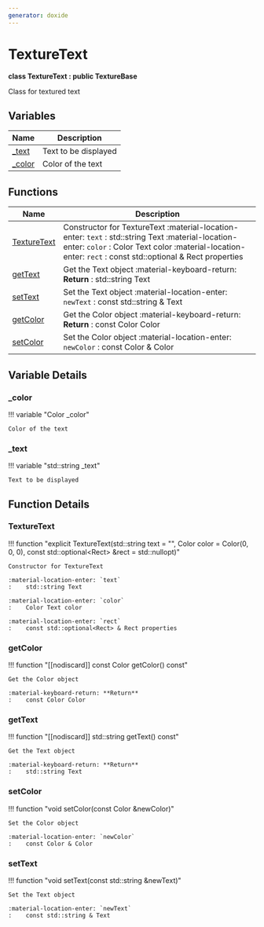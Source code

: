 ```yaml
---
generator: doxide
---
```



# TextureText

**class TextureText : public TextureBase**

Class for textured text


## Variables

| Name | Description |
| ---- | ----------- |
| [_text](#_text) | Text to be displayed  |
| [_color](#_color) | Color of the text  |

## Functions

| Name | Description |
| ---- | ----------- |
| [TextureText](#TextureText) | Constructor for TextureText :material-location-enter: `text` :    std::string Text :material-location-enter: `color` :    Color Text color :material-location-enter: `rect` :    const std::optional<Rect> & Rect properties  |
| [getText](#getText) | Get the Text object :material-keyboard-return: **Return** :    std::string Text  |
| [setText](#setText) | Set the Text object :material-location-enter: `newText` :    const std::string & Text  |
| [getColor](#getColor) | Get the Color object :material-keyboard-return: **Return** :    const Color Color  |
| [setColor](#setColor) | Set the Color object :material-location-enter: `newColor` :    const Color & Color  |

## Variable Details

### _color<a name="_color"></a>

!!! variable "Color _color"

    Color of the text
    

### _text<a name="_text"></a>

!!! variable "std::string _text"

    Text to be displayed
    

## Function Details

### TextureText<a name="TextureText"></a>
!!! function "explicit TextureText(std::string text = &quot;&quot;, Color color = Color(0, 0, 0), const std::optional&lt;Rect&gt; &amp;rect = std::nullopt)"

    Constructor for TextureText
        
    :material-location-enter: `text`
    :    std::string Text
        
    :material-location-enter: `color`
    :    Color Text color
        
    :material-location-enter: `rect`
    :    const std::optional<Rect> & Rect properties
    

### getColor<a name="getColor"></a>
!!! function "[[nodiscard]] const Color getColor() const"

    Get the Color object
        
    :material-keyboard-return: **Return**
    :    const Color Color
    

### getText<a name="getText"></a>
!!! function "[[nodiscard]] std::string getText() const"

    Get the Text object
        
    :material-keyboard-return: **Return**
    :    std::string Text
    

### setColor<a name="setColor"></a>
!!! function "void setColor(const Color &amp;newColor)"

    Set the Color object
        
    :material-location-enter: `newColor`
    :    const Color & Color
    

### setText<a name="setText"></a>
!!! function "void setText(const std::string &amp;newText)"

    Set the Text object
        
    :material-location-enter: `newText`
    :    const std::string & Text
    

